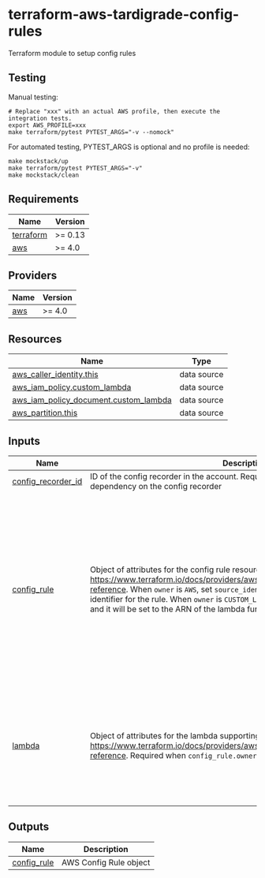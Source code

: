 # terraform-aws-tardigrade-config-rules

Terraform module to setup config rules

## Testing

Manual testing:

```
# Replace "xxx" with an actual AWS profile, then execute the integration tests.
export AWS_PROFILE=xxx 
make terraform/pytest PYTEST_ARGS="-v --nomock"
```

For automated testing, PYTEST_ARGS is optional and no profile is needed:

```
make mockstack/up
make terraform/pytest PYTEST_ARGS="-v"
make mockstack/clean
```

<!-- BEGIN TFDOCS -->
## Requirements

| Name | Version |
|------|---------|
| <a name="requirement_terraform"></a> [terraform](#requirement\_terraform) | >= 0.13 |
| <a name="requirement_aws"></a> [aws](#requirement\_aws) | >= 4.0 |

## Providers

| Name | Version |
|------|---------|
| <a name="provider_aws"></a> [aws](#provider\_aws) | >= 4.0 |

## Resources

| Name | Type |
|------|------|
| [aws_caller_identity.this](https://registry.terraform.io/providers/hashicorp/aws/latest/docs/data-sources/caller_identity) | data source |
| [aws_iam_policy.custom_lambda](https://registry.terraform.io/providers/hashicorp/aws/latest/docs/data-sources/iam_policy) | data source |
| [aws_iam_policy_document.custom_lambda](https://registry.terraform.io/providers/hashicorp/aws/latest/docs/data-sources/iam_policy_document) | data source |
| [aws_partition.this](https://registry.terraform.io/providers/hashicorp/aws/latest/docs/data-sources/partition) | data source |

## Inputs

| Name | Description | Type | Default | Required |
|------|-------------|------|---------|:--------:|
| <a name="input_config_recorder_id"></a> [config\_recorder\_id](#input\_config\_recorder\_id) | ID of the config recorder in the account. Required to address the implicit dependency on the config recorder | `string` | n/a | yes |
| <a name="input_config_rule"></a> [config\_rule](#input\_config\_rule) | Object of attributes for the config rule resource, see https://www.terraform.io/docs/providers/aws/r/config_config_rule.html#argument-reference. When `owner` is `AWS`, set `source_identifer` to the AWS predefined identifier for the rule. When `owner` is `CUSTOM_LAMBDA`, set `source_identifier` to `null` and it will be set to the ARN of the lambda function | <pre>object({<br/>    description                 = string<br/>    input_parameters            = string<br/>    maximum_execution_frequency = string<br/>    name                        = string<br/>    owner                       = string<br/>    source_identifier           = string<br/>    tags                        = map(string)<br/>    scope = object({<br/>      compliance_resource_id    = string<br/>      compliance_resource_types = list(string)<br/>      tag_key                   = string<br/>      tag_value                 = string<br/>    })<br/>    source_details = list(object({<br/>      message_type = string<br/>    }))<br/>  })</pre> | n/a | yes |
| <a name="input_lambda"></a> [lambda](#input\_lambda) | Object of attributes for the lambda supporting a custom config rule, see https://www.terraform.io/docs/providers/aws/r/lambda_function.html#argument-reference. Required when `config_rule.owner` is `CUSTOM_LAMBDA` | <pre>object({<br/>    description                    = string<br/>    handler                        = string<br/>    name                           = string<br/>    policy                         = string<br/>    runtime                        = string<br/>    source_path                    = string<br/>    reserved_concurrent_executions = number<br/>    tags                           = map(string)<br/>    timeout                        = number<br/>  })</pre> | <pre>{<br/>  "description": null,<br/>  "handler": null,<br/>  "name": null,<br/>  "policy": null,<br/>  "reserved_concurrent_executions": null,<br/>  "runtime": null,<br/>  "source_path": null,<br/>  "tags": null,<br/>  "timeout": null<br/>}</pre> | no |

## Outputs

| Name | Description |
|------|-------------|
| <a name="output_config_rule"></a> [config\_rule](#output\_config\_rule) | AWS Config Rule object |

<!-- END TFDOCS -->
